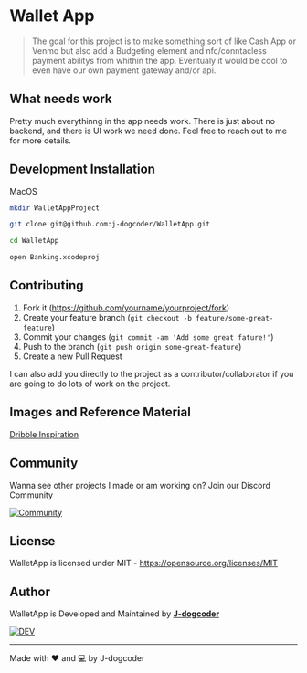 # Wallet App
> The goal for this project is to make something sort of like Cash App or Venmo but also add a Budgeting element and nfc/conntacless payment abilitys from whithin the app. Eventualy it would be cool to even have our own payment gateway and/or api.

## What needs work
Pretty much everythinng in the app needs work. There is just about no backend, and there is UI work we need done. Feel free to reach out to me for more details.

## Development Installation

MacOS

```sh
mkdir WalletAppProject
```

```sh
git clone git@github.com:j-dogcoder/WalletApp.git
```

```sh
cd WalletApp
```

```sh
open Banking.xcodeproj
```

## Contributing

1. Fork it (<https://github.com/yourname/yourproject/fork>)
2. Create your feature branch (`git checkout -b feature/some-great-feature`)
3. Commit your changes (`git commit -am 'Add some great fature!'`)
4. Push to the branch (`git push origin some-great-feature`)
5. Create a new Pull Request

I can also add you directly to the project as a contributor/collaborator if you are going to do lots of work on the project.

## Images and Reference Material
[Dribble Inspiration](https://dribbble.com/shots/13633745-Banking-app-NFC-payment)

## Community

Wanna see other projects I made or am working on? Join our Discord Community

[![Community](https://discordapp.com/api/guilds/823356470182936600/widget.png?style=banner3)](https://discord.gg/NrJsmzyam5)

## License

WalletApp is licensed under MIT - <https://opensource.org/licenses/MIT>

## Author

WalletApp is Developed and Maintained by **[J-dogcoder](https://github.com/j-dogcoder)**

[![DEV](https://img.shields.io/badge/DEV-%23000000.svg?&style=flat-square&logo=dev.to&logoColor=white)](https://dev.to/https://dev.to/jdogcoder)

---

Made with :heart: and :computer: by J-dogcoder